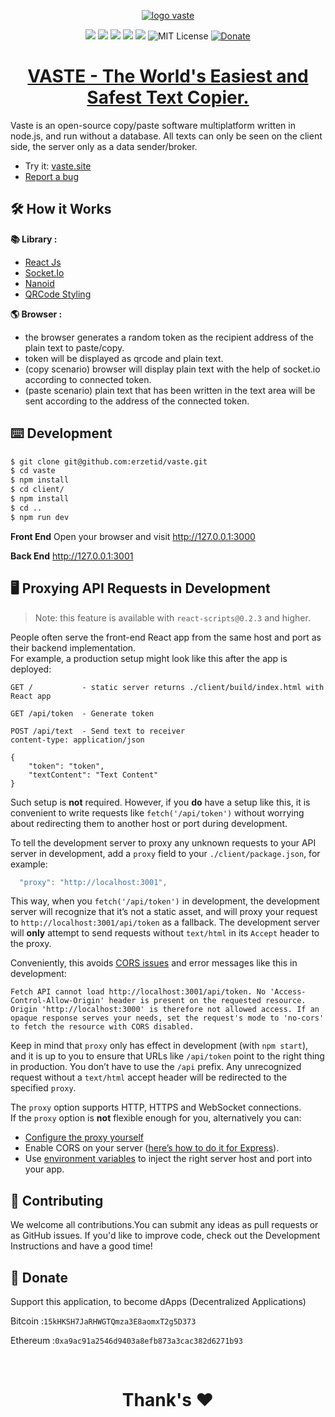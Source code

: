<!-- <center> -->
<div align="center">

[![logo vaste](https://vaste.s3.ap-southeast-1.amazonaws.com/apple-icon.png 'logo vaste')](https://vaste.site 'logo vaste')

![](https://img.shields.io/github/stars/erzetid/vaste)
![](https://img.shields.io/github/forks/erzetid/vaste)
![](https://img.shields.io/github/tag/erzetid/vaste)
![](https://img.shields.io/github/release/erzetid/vaste)
![](https://img.shields.io/github/issues/erzetid/vaste)
![MIT License](https://img.shields.io/static/v1.svg?label=📜%20License&message=MIT&color=informational)
[![Donate](https://img.shields.io/badge/Donate-PayPal-green.svg)](https://www.paypal.com/paypalme/fahrizalm14)
<a href="https://vaste.site/">

<h1 align="center">VASTE - The World's Easiest and Safest Text Copier.</h1>

  </a>
</div>
<!-- <center/> -->

Vaste is an open-source copy/paste software multiplatform written in node.js, and run without a database.
All texts can only be seen on the client side, the server only as a data sender/broker.

- Try it: <a href="https://vaste.site">vaste.site<a/>
- <a href="https://github.com/erzetid/vaste/issues">Report a bug<a/>

## 🛠️ How it Works

**📚 Library :**

- <a href="https://reactjs.org/">React Js<a/>
- <a href="https://socket.io">Socket.Io<a/>
- <a href="https://github.com/ai/nanoid">Nanoid<a/>
- <a href="https://qr-code-styling.com">QRCode Styling<a/>

**🌎 Browser :**

- the browser generates a random token as the recipient address of the plain text to paste/copy.
- token will be displayed as qrcode and plain text.
- (copy scenario) browser will display plain text with the help of socket.io according to connected token.
- (paste scenario) plain text that has been written in the text area will be sent according to the address of the connected token.

## ⌨️ Development

```bash
$ git clone git@github.com:erzetid/vaste.git
$ cd vaste
$ npm install
$ cd client/
$ npm install
$ cd ..
$ npm run dev
```

**Front End**
Open your browser and visit http://127.0.0.1:3000

**Back End**
http://127.0.0.1:3001

## 🖥️ Proxying API Requests in Development

> Note: this feature is available with `react-scripts@0.2.3` and higher.

People often serve the front-end React app from the same host and port as their backend implementation.<br>
For example, a production setup might look like this after the app is deployed:

```
GET /           - static server returns ./client/build/index.html with React app

GET /api/token  - Generate token

POST /api/text  - Send text to receiver
content-type: application/json

{
    "token": "token",
    "textContent": "Text Content"
}
```

Such setup is **not** required. However, if you **do** have a setup like this, it is convenient to write requests like `fetch('/api/token')` without worrying about redirecting them to another host or port during development.

To tell the development server to proxy any unknown requests to your API server in development, add a `proxy` field to your `./client/package.json`, for example:

```js
  "proxy": "http://localhost:3001",
```

This way, when you `fetch('/api/token')` in development, the development server will recognize that it’s not a static asset, and will proxy your request to `http://localhost:3001/api/token` as a fallback. The development server will **only** attempt to send requests without `text/html` in its `Accept` header to the proxy.

Conveniently, this avoids [CORS issues](http://stackoverflow.com/questions/21854516/understanding-ajax-cors-and-security-considerations) and error messages like this in development:

```
Fetch API cannot load http://localhost:3001/api/token. No 'Access-Control-Allow-Origin' header is present on the requested resource. Origin 'http://localhost:3000' is therefore not allowed access. If an opaque response serves your needs, set the request's mode to 'no-cors' to fetch the resource with CORS disabled.
```

Keep in mind that `proxy` only has effect in development (with `npm start`), and it is up to you to ensure that URLs like `/api/token` point to the right thing in production. You don’t have to use the `/api` prefix. Any unrecognized request without a `text/html` accept header will be redirected to the specified `proxy`.

The `proxy` option supports HTTP, HTTPS and WebSocket connections.<br>
If the `proxy` option is **not** flexible enough for you, alternatively you can:

- [Configure the proxy yourself](#configuring-the-proxy-manually)
- Enable CORS on your server ([here’s how to do it for Express](http://enable-cors.org/server_expressjs.html)).
- Use [environment variables](#adding-custom-environment-variables) to inject the right server host and port into your app.

## 👏 Contributing

We welcome all contributions.You can submit any ideas as pull requests or as GitHub issues. If you'd like to improve code, check out the Development Instructions and have a good time!

## 🎁 Donate

Support this application, to become dApps (Decentralized Applications)

<p>

Bitcoin :`15kHKSH7JaRHWGTQmza3E8aomxT2g5D373`<p/>

<p>

Ethereum :`0xa9ac91a2546d9403a8efb873a3cac382d6271b93`<p/>

<br>

<h1 align="center"> Thank's ❤️</h1>
